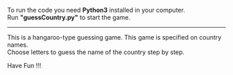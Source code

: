 To run the code you need <strong>Python3</strong> installed in your computer.<br>
Run <strong>"guessCountry.py"</strong> to start the game.<br>

--------------------------------------------------------------------------------------------
This is a hangaroo-type guessing game. This game is specified on country names. <br>
Choose letters to guess the name of the country step by step. <br>

Have Fun !!!
